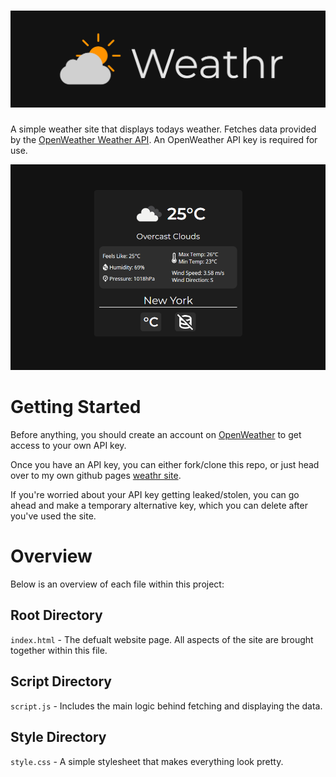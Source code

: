 # ![Alt Text](./imgs/Weathr.png)

A simple weather site that displays todays weather. Fetches data provided by the [OpenWeather Weather API](https://openweathermap.org/api). An OpenWeather API key is required for use.

![Alt Text](./imgs/weathr_preview.png)

# Getting Started

Before anything, you should create an account on [OpenWeather](https://openweathermap.org/) to get access to your own API key.

Once you have an API key, you can either fork/clone this repo, or just head over to my own github pages [weathr site](https://alejandromontalvo.github.io/weathr/).

If you're worried about your API key getting leaked/stolen, you can go ahead and make a temporary alternative key, which you can delete after you've used the site.

# Overview

Below is an overview of each file within this project:

## Root Directory

`index.html` - The defualt website page. All aspects of the site are brought together within this file.

## Script Directory

`script.js` - Includes the main logic behind fetching and displaying the data.

## Style Directory

`style.css` - A simple stylesheet that makes everything look pretty.
